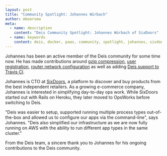 ```yaml
---
layout: post
title: "Community Spotlight: Johannes Würbach"
author: mboersma
meta:
  - name: description
    content: "Deis Community Spotlight: Johannes Würbach of SixDoors"
  - name: keywords
    content: deis, docker, paas, community, spotlight, johannes, sixdoors
---
```


Johannes has been an active member of the Deis community for some time now.
He has made contributions around [gzip compression](https://github.com/deis/deis/pull/965), [user registration](https://github.com/deis/deis/pull/977), [router network configuration](https://github.com/deis/deis/pull/1087) as well as adding [Deis support to Travis CI](https://github.com/travis-ci/dpl/pull/120).

Johannes is CTO at [SixDoors](https://www.sixdoors.com/), a platform to discover and buy products from the best independent retailers.  As a growing e-commerce company, Johannes is interested in simplifying day-to-day ops work.  While SixDoors started out with Rails on Heroku, they later moved to OpsWorks before switching to Deis.

"Deis was easier to setup, supported running multiple process types out-of-the-box and allowed us to configure our apps via the command-line", says Johannes.  "Deis also simplified our infrastructure as we are now fully running on AWS with the ability to run different app types in the same cluster."

From the Deis team, a sincere thank you to Johannes for his ongoing contributions to the Deis community.